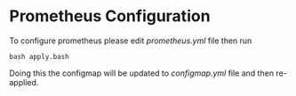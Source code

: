 # Prometheus Configuration

To configure prometheus please edit *prometheus.yml* file then run
```
bash apply.bash
```
Doing this the configmap will be updated to *configmap.yml* file and then re-applied.
